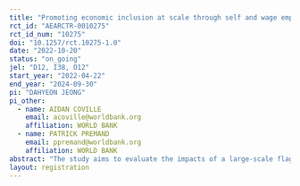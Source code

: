 ```yaml
---
title: "Promoting economic inclusion at scale through self and wage employment support"
rct_id: "AEARCTR-0010275"
rct_id_num: "10275"
doi: "10.1257/rct.10275-1.0"
date: "2022-10-20"
status: "on_going"
jel: "D12, I38, O12"
start_year: "2022-04-22"
end_year: "2024-09-30"
pi: "DAHYEON JEONG"
pi_other:
  - name: AIDAN COVILLE
    email: acoville@worldbank.org
    affiliation: WORLD BANK
  - name: PATRICK PREMAND
    email: ppremand@worldbank.org
    affiliation: WORLD BANK
abstract: "The study aims to evaluate the impacts of a large-scale flagship social protection program in Tanzania, the Productive Social Safety Net (PSSN). The PSSN is based on integrated interventions targeted to the poorest households: conditional cash transfers, a labor-intensive public works (PW) program, and a livelihood program that includes business training and a large business grant. The impact evaluation study is conducted in villages from 17 regions in Mainland and Zanzibar. It uses a multi-arm cluster (villages) RCT design to examine the relative combined impacts of the self-employment support component (i.e., livelihood) and the wage employment component (i.e., public works) as part of a large-scale expansion of these components. It further cross-randomizes the mode of payment (digital vs. manual) to understand the impact of digital e-payment, with particular attention to gender outcomes."
layout: registration
---
```


